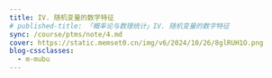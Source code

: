 ```yaml
---
title: IV. 随机变量的数字特征
# published-title: 「概率论与数理统计」IV. 随机变量的数字特征
sync: /course/ptms/note/4.md
cover: https://static.memset0.cn/img/v6/2024/10/26/8glRUH1O.png
blog-cssclasses:
  - m-mubu     
---
```

